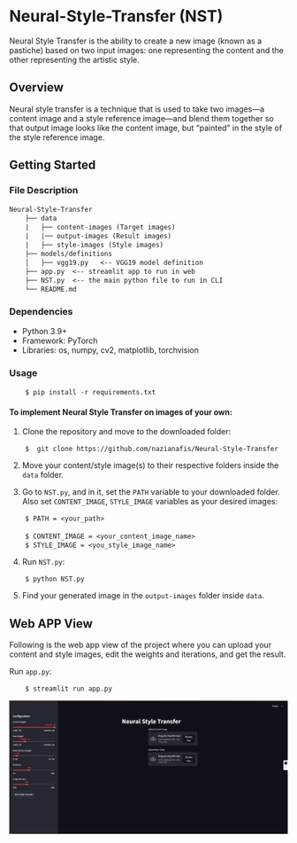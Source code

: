 # Neural-Style-Transfer (NST)

Neural Style Transfer is the ability to create a new image (known as a pastiche) based on two input images: one representing the content and the other representing the artistic style.

## Overview <a name="overview"></a>

Neural style transfer is a technique that is used to take two images—a content image and a style reference image—and blend them together so that output image looks like the content image, but “painted” in the style of the style reference image.

## Getting Started <a name="getting-started"></a>

### File Description <a name="description"></a>

    Neural-Style-Transfer
        ├── data
        |   ├── content-images (Target images)
        |   |── output-images (Result images)
        |   ├── style-images (Style images)
        ├── models/definitions     
        │   ├── vgg19.py   <-- VGG19 model definition
        ├── app.py  <-- streamlit app to run in web
        ├── NST.py  <-- the main python file to run in CLI
        └── README.md

### Dependencies <a name="dependencies"></a>
*    Python 3.9+
*    Framework: PyTorch
*    Libraries: os, numpy, cv2, matplotlib, torchvision

### Usage <a name="usage"></a>

```
    $ pip install -r requirements.txt
```

#### To implement Neural Style Transfer on images of your own:

1. Clone the repository and move to the downloaded folder:
```
    $  git clone https://github.com/nazianafis/Neural-Style-Transfer
```

2. Move your content/style image(s) to their respective folders inside the `data` folder.

3. Go to `NST.py`, and in it, set the `PATH` variable to your downloaded folder. Also set `CONTENT_IMAGE`, `STYLE_IMAGE` variables as your desired images:
```
    $ PATH = <your_path>
   
    $ CONTENT_IMAGE = <your_content_image_name>
    $ STYLE_IMAGE = <you_style_image_name>
```
4. Run `NST.py`:
```
    $ python NST.py
```
5. Find your generated image in the `output-images` folder inside `data`.

## Web APP View

Following is the web app view of the project where you can upload your content and style images, edit the weights and iterations, and get the result.

Run `app.py`:
```
    $ streamlit run app.py
```

![](data/example-images/StreamLit-View.JPG)
